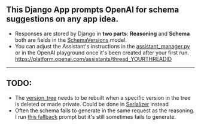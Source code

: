 ## This Django App prompts OpenAI for schema suggestions on any app idea.

- Responses are stored by Django in **two parts**: __Reasoning__ and __Schema__ both are fields in the [SchemaVersions](https://github.com/eliataylor/objects-actions/blob/main/stack/django/oasheets_app/models.py#L24) model. 
- You can adjust the Assistant's instructions in the [assistant_manager.py](https://github.com/eliataylor/objects-actions/blob/main/stack/django/oasheets_app/services/assistant_manager.py#L167) or in the OpenAI playground once it's been created after your first run. https://platform.openai.com/assistants/thread_YOURTHREADID

---

## TODO:
- The [version_tree](https://github.com/eliataylor/objects-actions/blob/main/stack/django/oasheets_app/models.py#L94) needs to be rebuilt when a specific version in the tree is deleted or made private. Could be done in [Serializer](https://github.com/eliataylor/objects-actions/blob/main/stack/django/oasheets_app/serializers.py#L33) instead
- Often the schema fails to generate in the same request as the reasoning. I run [this fallback](https://github.com/eliataylor/objects-actions/blob/main/stack/django/oasheets_app/services/generator_service.py#L104) prompt but it's still sometimes fails to generate.
